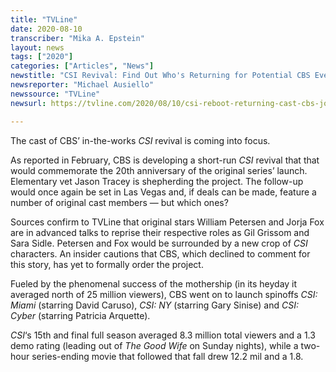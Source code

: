 ```yaml
---
title: "TVLine"
date: 2020-08-10
transcriber: "Mika A. Epstein"
layout: news
tags: ["2020"]
categories: ["Articles", "News"]
newstitle: "CSI Revival: Find Out Who's Returning for Potential CBS Event Series"
newsreporter: "Michael Ausiello"
newssource: "TVLine"
newsurl: https://tvline.com/2020/08/10/csi-reboot-returning-cast-cbs-jorja-fox-sara/

---
```


The cast of CBS’ in-the-works _CSI_ revival is coming into focus.

As reported in February, CBS is developing a short-run _CSI_ revival that that would commemorate the 20th anniversary of the original series’ launch. Elementary vet Jason Tracey is shepherding the project. The follow-up would once again be set in Las Vegas and, if deals can be made, feature a number of original cast members — but which ones?

Sources confirm to TVLine that original stars William Petersen and Jorja Fox are in advanced talks to reprise their respective roles as Gil Grissom and Sara Sidle. Petersen and Fox would be surrounded by a new crop of _CSI_ characters. An insider cautions that CBS, which declined to comment for this story, has yet to formally order the project.

Fueled by the phenomenal success of the mothership (in its heyday it averaged north of 25 million viewers), CBS went on to launch spinoffs _CSI: Miami_ (starring David Caruso), _CSI: NY_ (starring Gary Sinise) and _CSI: Cyber_ (starring Patricia Arquette).

_CSI_‘s 15th and final full season averaged 8.3 million total viewers and a 1.3 demo rating (leading out of _The Good Wife_ on Sunday nights), while a two-hour series-ending movie that followed that fall drew 12.2 mil and a 1.8.
